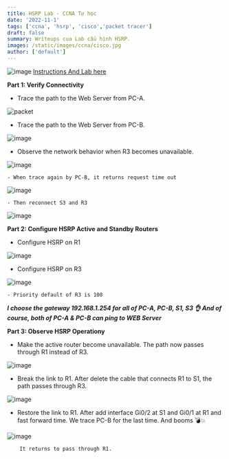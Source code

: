 ```yaml
---
title: HSRP Lab - CCNA Tự học
date: '2022-11-1'
tags: ['ccna', 'hsrp', 'cisco','packet tracer']
draft: false
summary: Writeups cua Lab cấu hình HSRP.
images: /static/images/ccna/cisco.jpg
author: ['default']
---
```


![image](https://user-images.githubusercontent.com/61643034/199156830-2676bafc-6d0e-4471-bef2-b4fc6a88dd3a.png)
[Instructions And Lab here](https://github.com/w4rf0t/writeups/raw/main/data/labs/labtest.pka)

**Part 1: Verify Connectivity**

- Trace the path to the Web Server from PC-A.

<img alt="packet" src="https://user-images.githubusercontent.com/61643034/199155885-bef30e28-d04c-47ff-be84-b984c86b1829.png" height={200} />

- Trace the path to the Web Server from PC-B.

![image](https://user-images.githubusercontent.com/61643034/199156381-47ecd085-9bfc-4dae-b955-3e6600c79003.png)

- Observe the network behavior when R3 becomes unavailable.

![image](https://user-images.githubusercontent.com/61643034/199156743-1cec4975-6736-43eb-9188-4cd99d0a9fb6.png)

    - When trace again by PC-B, it returns request time out
        
![image](https://user-images.githubusercontent.com/61643034/199157015-8b21b9b6-f4bb-4ad4-9b9a-8eb0c08f242a.png)

    - Then reconnect S3 and R3
    
![image](https://user-images.githubusercontent.com/61643034/199157364-ddb8396e-24e4-4475-a221-389b197948e4.png)


**Part 2: Configure HSRP Active and Standby Routers**

- Configure HSRP on R1

![image](https://user-images.githubusercontent.com/61643034/199159179-1c7fb71a-c2ce-4706-bb80-c75c6a2cefdb.png)

- Configure HSRP on R3

![image](https://user-images.githubusercontent.com/61643034/199158755-214ceb81-9e3b-47d6-ae66-eae8f139ddaa.png)

    - Priority default of R3 is 100
    
***I choose the gateway 192.168.1.254 for all of PC-A, PC-B, S1, S3 👌 And of course, both of PC-A & PC-B can ping to WEB Server***


**Part 3: Observe HSRP Operationy**

- Make the active router become unavailable. The path now passes through R1 instead of R3.
    
![image](https://user-images.githubusercontent.com/61643034/199172415-7bf25f24-4224-4cc6-bb5e-11cea8c82112.png)

- Break the link to R1. After delete the cable that connects R1 to S1, the path passes through R3.
   
![image](https://user-images.githubusercontent.com/61643034/199172701-88940c37-6a75-4092-8b16-89314f5caee7.png)


- Restore the link to R1. After add interface Gi0/2 at S1 and Gi0/1 at R1 and fast forward time. We trace PC-B for the last time. And booms 💣💥

![image](https://user-images.githubusercontent.com/61643034/199174028-7c2d37bf-d621-409c-a0b2-c6207e6d6cda.png)

        It returns to pass through R1.
